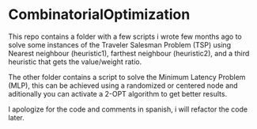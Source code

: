 # CombinatorialOptimization
This repo contains a folder with a few scripts i wrote few months ago to solve some instances of the Traveler Salesman Problem (TSP) using Nearest neighbour (heuristic1), farthest neighbour (heuristic2), and a third heuristic that gets the value/weight ratio.

The other folder contains a script to solve the Minimum Latency Problem (MLP), this can be achieved using a randomized or centered node and aditionally you can activate a 2-OPT algorithm to get better results.

I apologize for the code and comments in spanish, i will refactor the code later.
